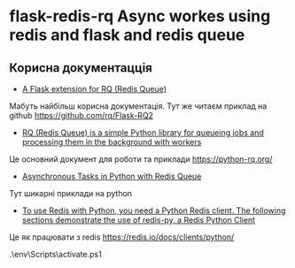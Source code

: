 # flask-redis-rq Async workes using redis and  flask and redis queue

## Корисна документацція

-  [A Flask extension for RQ (Redis Queue)](https://flask-rq2.readthedocs.io/en/latest/)

Мабуть найбільш корисна документація. Тут же читаєм приклад на github https://github.com/rq/Flask-RQ2

- [RQ (Redis Queue) is a simple Python library for queueing jobs and processing them in the background with workers](https://github.com/rq/rq)

Це основний документ для роботи та приклади https://python-rq.org/


- [Asynchronous Tasks in Python with Redis Queue](https://www.twilio.com/blog/asynchronous-tasks-in-python-with-redis-queue)

Тут шикарні приклади на python


- [To use Redis with Python, you need a Python Redis client. The following sections demonstrate the use of redis-py, a Redis Python Client](https://docs.redis.com/latest/rs/references/client_references/client_python/)

Це як працювати з redis https://redis.io/docs/clients/python/

.\env\Scripts\activate.ps1



